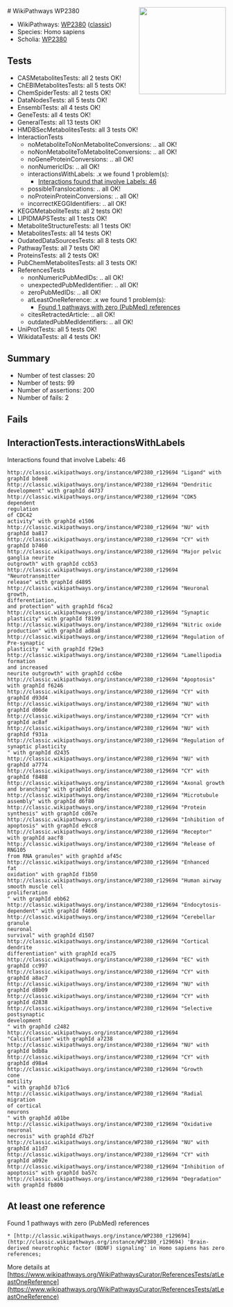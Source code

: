<img style="float: right; width: 200px" src="https://upload.wikimedia.org/wikipedia/commons/thumb/8/83/Wplogo_with_text_500.png/640px-Wplogo_with_text_500.png" />
# WikiPathways WP2380

* WikiPathways: [WP2380](https://wikipathways.org/pathways/WP2380) ([classic](https://classic.wikipathways.org/instance/WP2380))
* Species: Homo sapiens
* Scholia: [WP2380](https://scholia.toolforge.org/wikipathways/WP2380)
## Tests
* CASMetabolitesTests: all 2 tests OK!
* ChEBIMetabolitesTests: all 5 tests OK!
* ChemSpiderTests: all 2 tests OK!
* DataNodesTests: all 5 tests OK!
* EnsemblTests: all 4 tests OK!
* GeneTests: all 4 tests OK!
* GeneralTests: all 13 tests OK!
* HMDBSecMetabolitesTests: all 3 tests OK!
* InteractionTests
    * noMetaboliteToNonMetaboliteConversions: .. all OK!
    * noNonMetaboliteToMetaboliteConversions: .. all OK!
    * noGeneProteinConversions: .. all OK!
    * nonNumericIDs: .. all OK!
    * interactionsWithLabels: .x we found 1 problem(s):
        * [Interactions found that involve Labels: 46](#fe97a91b)
    * possibleTranslocations: .. all OK!
    * noProteinProteinConversions: .. all OK!
    * incorrectKEGGIdentifiers: .. all OK!
* KEGGMetaboliteTests: all 2 tests OK!
* LIPIDMAPSTests: all 1 tests OK!
* MetaboliteStructureTests: all 1 tests OK!
* MetabolitesTests: all 14 tests OK!
* OudatedDataSourcesTests: all 8 tests OK!
* PathwayTests: all 7 tests OK!
* ProteinsTests: all 2 tests OK!
* PubChemMetabolitesTests: all 3 tests OK!
* ReferencesTests
    * nonNumericPubMedIDs: .. all OK!
    * unexpectedPubMedIdentifier: .. all OK!
    * zeroPubMedIDs: .. all OK!
    * atLeastOneReference: .x we found 1 problem(s):
        * [Found 1 pathways with zero (PubMed) references](#d0a459f0)
    * citesRetractedArticle: .. all OK!
    * outdatedPubMedIdentifiers: .. all OK!
* UniProtTests: all 5 tests OK!
* WikidataTests: all 4 tests OK!


## Summary

* Number of test classes: 20
* Number of tests: 99
* Number of assertions: 200
* Number of fails: 2

## Fails

<a name="fe97a91b" />

## InteractionTests.interactionsWithLabels

Interactions found that involve Labels: 46
```
http://classic.wikipathways.org/instance/WP2380_r129694 "Ligand" with graphId bdee8
http://classic.wikipathways.org/instance/WP2380_r129694 "Dendritic 
development" with graphId d4737
http://classic.wikipathways.org/instance/WP2380_r129694 "CDK5
dependent
regulation 
of CDC42
activity" with graphId e1506
http://classic.wikipathways.org/instance/WP2380_r129694 "NU" with graphId ba817
http://classic.wikipathways.org/instance/WP2380_r129694 "CY" with graphId b7460
http://classic.wikipathways.org/instance/WP2380_r129694 "Major pelvic
ganglia neurite
outgrowth" with graphId ccb53
http://classic.wikipathways.org/instance/WP2380_r129694 "Neurotransmitter
release" with graphId d4895
http://classic.wikipathways.org/instance/WP2380_r129694 "Neuronal growth,
differentiation,
and protection" with graphId f6ca2
http://classic.wikipathways.org/instance/WP2380_r129694 "Synaptic plasticity" with graphId f8199
http://classic.wikipathways.org/instance/WP2380_r129694 "Nitric oxide
production" with graphId ad8a8
http://classic.wikipathways.org/instance/WP2380_r129694 "Regulation of 
Pre-synaptic
plasticity " with graphId f29e3
http://classic.wikipathways.org/instance/WP2380_r129694 "Lamellipodia formation
and increased
neurite outgrowth" with graphId cc6be
http://classic.wikipathways.org/instance/WP2380_r129694 "Apoptosis" with graphId f6246
http://classic.wikipathways.org/instance/WP2380_r129694 "CY" with graphId d93d4
http://classic.wikipathways.org/instance/WP2380_r129694 "NU" with graphId d06de
http://classic.wikipathways.org/instance/WP2380_r129694 "CY" with graphId ac8af
http://classic.wikipathways.org/instance/WP2380_r129694 "NU" with graphId f931a
http://classic.wikipathways.org/instance/WP2380_r129694 "Regulation of
synaptic plasticity
" with graphId d2435
http://classic.wikipathways.org/instance/WP2380_r129694 "NU" with graphId a7774
http://classic.wikipathways.org/instance/WP2380_r129694 "CY" with graphId f8488
http://classic.wikipathways.org/instance/WP2380_r129694 "Axonal growth
and branching" with graphId db6ec
http://classic.wikipathways.org/instance/WP2380_r129694 "Microtubule
assembly" with graphId d6f80
http://classic.wikipathways.org/instance/WP2380_r129694 "Protein
synthesis" with graphId cd67e
http://classic.wikipathways.org/instance/WP2380_r129694 "Inhibition of
apoptosis" with graphId e9cc8
http://classic.wikipathways.org/instance/WP2380_r129694 "Receptor" with graphId aacf8
http://classic.wikipathways.org/instance/WP2380_r129694 "Release of RNG105
from RNA granules" with graphId af45c
http://classic.wikipathways.org/instance/WP2380_r129694 "Enhanced
fat
oxidation" with graphId f1b50
http://classic.wikipathways.org/instance/WP2380_r129694 "Human airway
smooth muscle cell
proliferation
" with graphId ebb62
http://classic.wikipathways.org/instance/WP2380_r129694 "Endocytosis-
dependent" with graphId f4696
http://classic.wikipathways.org/instance/WP2380_r129694 "Cerebellar
granule
neuronal
survival" with graphId d1507
http://classic.wikipathways.org/instance/WP2380_r129694 "Cortical 
dendrite 
differentiation" with graphId eca75
http://classic.wikipathways.org/instance/WP2380_r129694 "EC" with graphId cc997
http://classic.wikipathways.org/instance/WP2380_r129694 "CY" with graphId a8ac7
http://classic.wikipathways.org/instance/WP2380_r129694 "NU" with graphId d8b09
http://classic.wikipathways.org/instance/WP2380_r129694 "CY" with graphId d2838
http://classic.wikipathways.org/instance/WP2380_r129694 "Selective
postsynaptic
development
" with graphId c2482
http://classic.wikipathways.org/instance/WP2380_r129694 "Calcification" with graphId a7238
http://classic.wikipathways.org/instance/WP2380_r129694 "NU" with graphId bdb8a
http://classic.wikipathways.org/instance/WP2380_r129694 "CY" with graphId d98a4
http://classic.wikipathways.org/instance/WP2380_r129694 "Growth
cone
motility
" with graphId b71c6
http://classic.wikipathways.org/instance/WP2380_r129694 "Radial 
migration
of cortical
neurons
" with graphId a01be
http://classic.wikipathways.org/instance/WP2380_r129694 "Oxidative
neuronal
necrosis" with graphId d7b2f
http://classic.wikipathways.org/instance/WP2380_r129694 "NU" with graphId a11d7
http://classic.wikipathways.org/instance/WP2380_r129694 "CY" with graphId a092e
http://classic.wikipathways.org/instance/WP2380_r129694 "Inhibition of
apoptosis" with graphId ba57c
http://classic.wikipathways.org/instance/WP2380_r129694 "Degradation" with graphId fb800
```

<a name="d0a459f0" />

## At least one reference

Found 1 pathways with zero (PubMed) references
```
* [http://classic.wikipathways.org/instance/WP2380_r129694](http://classic.wikipathways.org/instance/WP2380_r129694) 'Brain-derived neurotrophic factor (BDNF) signaling' in Homo sapiens has zero references; 
```

More details at [https://www.wikipathways.org/WikiPathwaysCurator/ReferencesTests/atLeastOneReference](https://www.wikipathways.org/WikiPathwaysCurator/ReferencesTests/atLeastOneReference)

